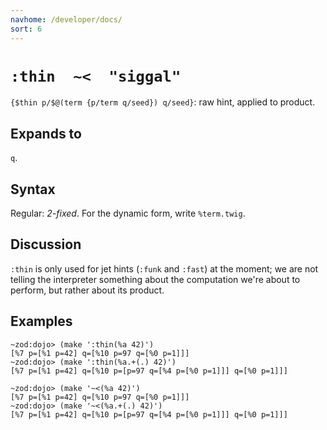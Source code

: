 ```yaml
---
navhome: /developer/docs/
sort: 6
---
```


# `:thin  ~<  "siggal"` 

`{$thin p/$@(term {p/term q/seed}) q/seed}`: raw hint, applied to 
product.

## Expands to

`q`.

## Syntax

Regular: *2-fixed*.  For the dynamic form, write `%term.twig`.

## Discussion

`:thin` is only used for jet hints (`:funk` and `:fast`) at the 
moment; we are not telling the interpreter something about the
computation we're about to perform, but rather about its product.

## Examples

```
~zod:dojo> (make ':thin(%a 42)')
[%7 p=[%1 p=42] q=[%10 p=97 q=[%0 p=1]]]
~zod:dojo> (make ':thin(%a.+(.) 42)')
[%7 p=[%1 p=42] q=[%10 p=[p=97 q=[%4 p=[%0 p=1]]] q=[%0 p=1]]]
```

```
~zod:dojo> (make '~<(%a 42)')
[%7 p=[%1 p=42] q=[%10 p=97 q=[%0 p=1]]]
~zod:dojo> (make '~<(%a.+(.) 42)')
[%7 p=[%1 p=42] q=[%10 p=[p=97 q=[%4 p=[%0 p=1]]] q=[%0 p=1]]]
```
